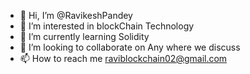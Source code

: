 - 👋 Hi, I’m @RavikeshPandey
- 👀 I’m interested in blockChain Technology
- 🌱 I’m currently learning Solidity
- 💞️ I’m looking to collaborate on Any where we discuss
- 📫 How to reach me raviblockchain02@gmail.com

<!---
RavikeshPandey/RavikeshPandey is a ✨ special ✨ repository because its `README.md` (this file) appears on your GitHub profile.
You can click the Preview link to take a look at your changes.
--->
